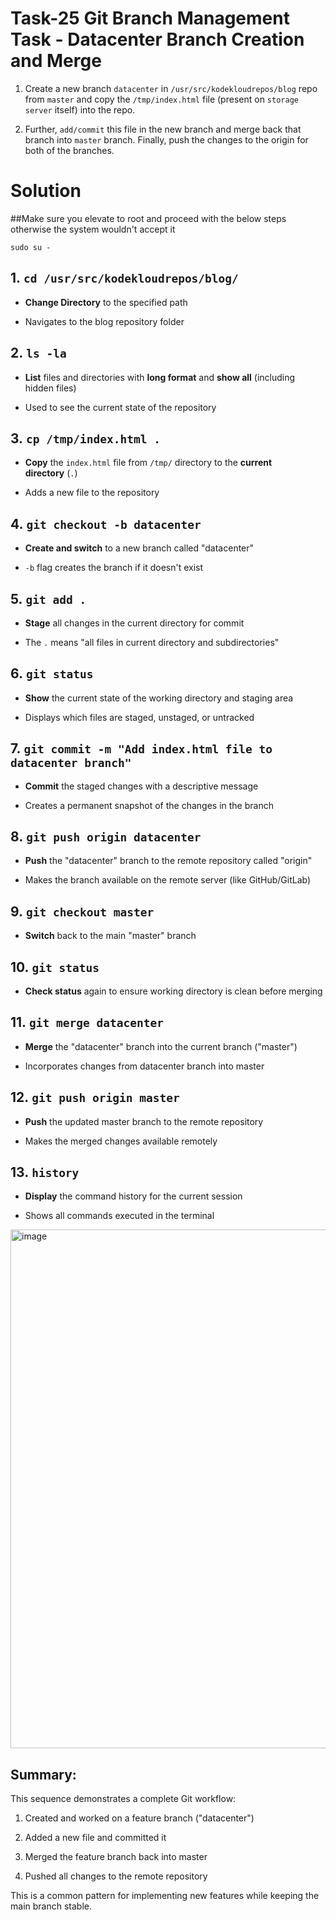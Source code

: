 # Task-25 Git Branch Management Task - Datacenter Branch Creation and Merge



1. Create a new branch `datacenter` in `/usr/src/kodekloudrepos/blog` repo from `master` and copy the `/tmp/index.html` file (present on `storage server` itself) into the repo.

2. Further, `add/commit` this file in the new branch and merge back that branch into `master` branch. Finally, push the changes to the origin for both of the branches.

# **Solution**


##Make sure you elevate to root and proceed with the below steps otherwise the system wouldn't accept it 

```
sudo su -
```

## **1. `cd /usr/src/kodekloudrepos/blog/`**

- **Change Directory** to the specified path
  
- Navigates to the blog repository folder
  

## **2. `ls -la`**

- **List** files and directories with **long format** and **show all** (including hidden files)
  
- Used to see the current state of the repository
  

## **3. `cp /tmp/index.html .`**

- **Copy** the `index.html` file from `/tmp/` directory to the **current directory** (`.`)
  
- Adds a new file to the repository
  

## **4. `git checkout -b datacenter`**

- **Create and switch** to a new branch called "datacenter"
  
- `-b` flag creates the branch if it doesn't exist
  

## **5. `git add .`**

- **Stage** all changes in the current directory for commit
  
- The `.` means "all files in current directory and subdirectories"
  

## **6. `git status`**

- **Show** the current state of the working directory and staging area
  
- Displays which files are staged, unstaged, or untracked
  

## **7. `git commit -m "Add index.html file to datacenter branch"`**

- **Commit** the staged changes with a descriptive message
  
- Creates a permanent snapshot of the changes in the branch
  

## **8. `git push origin datacenter`**

- **Push** the "datacenter" branch to the remote repository called "origin"
  
- Makes the branch available on the remote server (like GitHub/GitLab)
  

## **9. `git checkout master`**

- **Switch** back to the main "master" branch

## **10. `git status`**

- **Check status** again to ensure working directory is clean before merging

## **11. `git merge datacenter`**

- **Merge** the "datacenter" branch into the current branch ("master")
  
- Incorporates changes from datacenter branch into master
  

## **12. `git push origin master`**

- **Push** the updated master branch to the remote repository
  
- Makes the merged changes available remotely
  

## **13. `history`**

- **Display** the command history for the current session
  
- Shows all commands executed in the terminal
  
<img width="853" height="830" alt="image" src="https://github.com/user-attachments/assets/f4324388-43b6-4e0d-a0ba-d727d23ccaa2" />

## **Summary:**

This sequence demonstrates a complete Git workflow:

1. Created and worked on a feature branch ("datacenter")
  
2. Added a new file and committed it
  
3. Merged the feature branch back into master
  
4. Pushed all changes to the remote repository
  

This is a common pattern for implementing new features while keeping the main branch stable.
